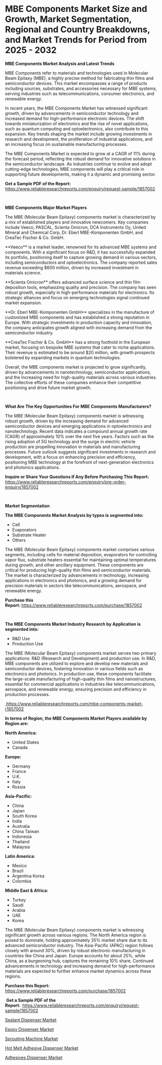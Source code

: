 <p><h1>MBE Components Market Size and Growth, Market Segmentation, Regional and Country Breakdowns, and Market Trends for Period from 2025 -  2032</h1></p><p><strong>MBE Components Market Analysis and Latest Trends</strong></p>
<p><p>MBE Components refer to materials and technologies used in Molecular Beam Epitaxy (MBE), a highly precise method for fabricating thin films and semiconductor devices. This market encompasses a range of products including sources, substrates, and accessories necessary for MBE systems, serving industries such as telecommunications, consumer electronics, and renewable energy.</p><p>In recent years, the MBE Components Market has witnessed significant growth, driven by advancements in semiconductor technology and increased demand for high-performance electronic devices. The shift towards miniaturization of electronics and the rise of novel applications, such as quantum computing and optoelectronics, also contribute to this expansion. Key trends shaping the market include growing investments in research and development, the proliferation of industrial applications, and an increasing focus on sustainable manufacturing processes.</p><p>The MBE Components Market is expected to grow at a CAGR of 11% during the forecast period, reflecting the robust demand for innovative solutions in the semiconductor landscape. As industries continue to evolve and adopt cutting-edge technologies, MBE components will play a critical role in supporting future developments, making it a dynamic and promising sector.</p></p>
<p><strong>Get a Sample PDF of the Report:&nbsp;</strong> <a href="https://www.reliableresearchreports.com/enquiry/request-sample/1857002?utm_campaign=34&utm_medium=2&utm_source=Github&utm_content=ia&utm_term=10042025&utm_id=mbe-components">https://www.reliableresearchreports.com/enquiry/request-sample/1857002</a></p>
<p>&nbsp;</p>
<p><strong>MBE Components Major Market Players</strong></p>
<p><p>The MBE (Molecular Beam Epitaxy) components market is characterized by a mix of established players and innovative newcomers. Key companies include Veeco, PASCAL, Scienta Omicron, DCA Instruments Oy, United Mineral and Chemical Corp, Dr. Eberl MBE-Komponenten GmbH, and CreaTec Fischer & Co. GmbH.</p><p>**Veeco** is a market leader, renowned for its advanced MBE systems and components. With a significant focus on R&D, it has successfully expanded its portfolio, positioning itself to capture growing demand in various sectors, including semiconductors and optoelectronics. The company reported sales revenue exceeding $600 million, driven by increased investment in materials science.</p><p>**Scienta Omicron** offers advanced surface science and thin film deposition tools, emphasizing quality and precision. The company has seen robust growth, especially in high-performance materials for electronics. Its strategic alliances and focus on emerging technologies signal continued market expansion. </p><p>**Dr. Eberl MBE-Komponenten GmbH** specializes in the manufacture of customized MBE components and has established a strong reputation in Europe. With strategic investments in production capacity and innovation, the company anticipates growth aligned with increasing demand from the semiconductor industry.</p><p>**CreaTec Fischer & Co. GmbH** has a strong foothold in the European market, focusing on bespoke MBE systems that cater to niche applications. Their revenue is estimated to be around $20 million, with growth prospects bolstered by expanding markets in quantum technologies.</p><p>Overall, the MBE components market is projected to grow significantly, driven by advancements in nanotechnology, semiconductor applications, and the increasing need for high-quality materials across various industries. The collective efforts of these companies enhance their competitive positioning and drive future market growth.</p></p>
<p>&nbsp;</p>
<p><strong>What Are The Key Opportunities For MBE Components Manufacturers?</strong></p>
<p><p>The MBE (Molecular Beam Epitaxy) components market is witnessing robust growth, driven by the increasing demand for advanced semiconductor devices and emerging applications in optoelectronics and nanotechnology. Recent data indicates a compound annual growth rate (CAGR) of approximately 10% over the next five years. Factors such as the rising adoption of 5G technology and the surge in electric vehicle production are propelling innovation in materials and manufacturing processes. Future outlook suggests significant investments in research and development, with a focus on enhancing precision and efficiency, positioning MBE technology at the forefront of next-generation electronics and photonics applications.</p></p>
<p><strong>Inquire or Share Your Questions If Any Before Purchasing This Report:</strong> <a href="https://www.reliableresearchreports.com/enquiry/pre-order-enquiry/1857002?utm_campaign=34&utm_medium=2&utm_source=Github&utm_content=ia&utm_term=10042025&utm_id=mbe-components">https://www.reliableresearchreports.com/enquiry/pre-order-enquiry/1857002</a></p>
<p>&nbsp;</p>
<p><strong>Market Segmentation</strong></p>
<p><strong>The MBE Components Market Analysis by types is segmented into:</strong></p>
<p><ul><li>Cell</li><li>Evaporators</li><li>Substrate Heater</li><li>Others</li></ul></p>
<p><p>The MBE (Molecular Beam Epitaxy) components market comprises various segments, including cells for material deposition, evaporators for controlling vapor flux, substrate heaters essential for maintaining optimal temperatures during growth, and other ancillary equipment. These components are critical for producing high-quality thin films and semiconductor materials. The market is characterized by advancements in technology, increasing applications in electronics and photonics, and a growing demand for precision materials in sectors like telecommunications, aerospace, and renewable energy.</p></p>
<p><strong>Purchase this Report:&nbsp;</strong><a href="https://www.reliableresearchreports.com/purchase/1857002?utm_campaign=34&utm_medium=2&utm_source=Github&utm_content=ia&utm_term=10042025&utm_id=mbe-components">https://www.reliableresearchreports.com/purchase/1857002</a></p>
<p>&nbsp;</p>
<p><strong>The MBE Components Market Industry Research by Application is segmented into:</strong></p>
<p><ul><li>R&D Use</li><li>Production Use</li></ul></p>
<p><p>The MBE (Molecular Beam Epitaxy) components market serves two primary applications: R&D (Research and Development) and production use. In R&D, MBE components are utilized to explore and develop new materials and semiconductor devices, fostering innovation in various fields such as electronics and photonics. In production use, these components facilitate the large-scale manufacturing of high-quality thin films and nanostructures, essential for commercial applications in industries like telecommunications, aerospace, and renewable energy, ensuring precision and efficiency in production processes.</p></p>
<p><a href="https://www.reliableresearchreports.com/mbe-components-market-r1857002?utm_campaign=34&utm_medium=2&utm_source=Github&utm_content=ia&utm_term=10042025&utm_id=mbe-components">&nbsp;https://www.reliableresearchreports.com/mbe-components-market-r1857002</a></p>
<p><strong>In terms of Region, the MBE Components Market Players available by Region are:</strong></p>
<p>
    <p> <strong> North America: </strong>
        <ul>
            <li>United States</li>
            <li>Canada</li>
        </ul>
        </p> 
    <p> <strong> Europe: </strong>
        <ul>
            <li>Germany</li>
            <li>France</li>
            <li>U.K.</li>
            <li>Italy</li>
            <li>Russia</li>
        </ul>
        </p> 
    <p> <strong> Asia-Pacific: </strong>
        <ul>
            <li>China</li>
            <li>Japan</li>
            <li>South Korea</li>
            <li>India</li>
            <li>Australia</li>
            <li>China Taiwan</li>
            <li>Indonesia</li>
            <li>Thailand</li>
            <li>Malaysia</li>
        </ul>
        </p> 
    <p> <strong> Latin America: </strong>
        <ul>
            <li>Mexico</li>
            <li>Brazil</li>
            <li>Argentina Korea</li>
            <li>Colombia</li>
        </ul>
        </p> 
    <p> <strong> Middle East & Africa: </strong>
        <ul>
            <li>Turkey</li>
            <li>Saudi</li>
            <li>Arabia</li>
            <li>UAE</li>
            <li>Korea</li>
        </ul>
    </p>
    </p>
<p><p>The MBE (Molecular Beam Epitaxy) components market is witnessing significant growth across various regions. The North America region is poised to dominate, holding approximately 35% market share due to its advanced semiconductor industry. The Asia-Pacific (APAC) region follows closely with around 30%, driven by robust electronic manufacturing in countries like China and Japan. Europe accounts for about 25%, while China, as a burgeoning hub, captures the remaining 10% share. Continued advancements in technology and increasing demand for high-performance materials are expected to further enhance market dynamics across these regions.</p></p>
<p><strong>Purchase this Report: </strong><a href="https://www.reliableresearchreports.com/purchase/1857002?utm_campaign=34&utm_medium=2&utm_source=Github&utm_content=ia&utm_term=10042025&utm_id=mbe-components">https://www.reliableresearchreports.com/purchase/1857002</a></p>
<p>&nbsp;<strong>Get a Sample PDF of the Report:&nbsp;&nbsp;</strong><a href="https://www.reliableresearchreports.com/enquiry/request-sample/1857002?utm_campaign=34&utm_medium=2&utm_source=Github&utm_content=ia&utm_term=10042025&utm_id=mbe-components">https://www.reliableresearchreports.com/enquiry/request-sample/1857002</a></p>
<p><strong></strong></p>
<p><p><a href="https://github.com/miottaredlin79/Market-Research-Report-List-1/blob/main/sealant-dispenser-market.md?utm_campaign=34&utm_medium=2&utm_source=Github&utm_content=ia&utm_term=10042025&utm_id=mbe-components">Sealant Dispenser Market</a></p><p><a href="https://github.com/organophelia8282/Market-Research-Report-List-1/blob/main/epoxy-dispenser-market.md?utm_campaign=34&utm_medium=2&utm_source=Github&utm_content=ia&utm_term=10042025&utm_id=mbe-components">Epoxy Dispenser Market</a></p><p><a href="https://github.com/ugurgyuri/Market-Research-Report-List-1/blob/main/sprouting-machine-market.md?utm_campaign=34&utm_medium=2&utm_source=Github&utm_content=ia&utm_term=10042025&utm_id=mbe-components">Sprouting Machine Market</a></p><p><a href="https://github.com/paljuhubeyde/Market-Research-Report-List-1/blob/main/hot-melt-adhesive-dispenser-market.md?utm_campaign=34&utm_medium=2&utm_source=Github&utm_content=ia&utm_term=10042025&utm_id=mbe-components">Hot Melt Adhesive Dispenser Market</a></p><p><a href="https://github.com/danikabiele541/Market-Research-Report-List-1/blob/main/adhesives-dispenser-market.md?utm_campaign=34&utm_medium=2&utm_source=Github&utm_content=ia&utm_term=10042025&utm_id=mbe-components">Adhesives Dispenser Market</a></p></p>